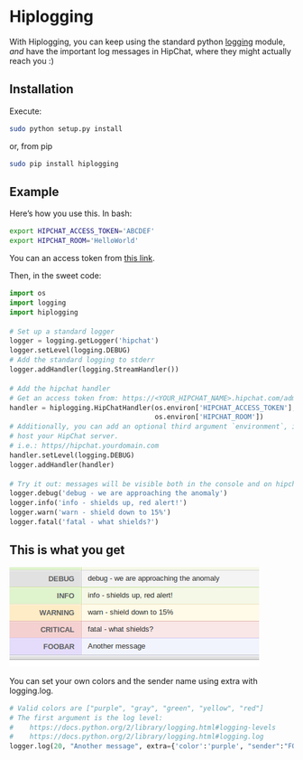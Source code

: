 Hiplogging
==========

With Hiplogging, you can keep using the standard python [logging](https://docs.python.org/2/library/logging.html) module, *and* have the important log messages in HipChat, where they might actually reach you :)


Installation
--------

Execute:

```bash
sudo python setup.py install
```

or, from pip
```bash
sudo pip install hiplogging
```


Example
--------

Here’s how you use this. In bash:
```bash
export HIPCHAT_ACCESS_TOKEN='ABCDEF'
export HIPCHAT_ROOM='HelloWorld'
```

You can an access token from [this link](https://<YOUR_HIPCHAT_NAME>.hipchat.com/admin/api).

Then, in the sweet code:

```python
import os
import logging
import hiplogging

# Set up a standard logger
logger = logging.getLogger('hipchat')
logger.setLevel(logging.DEBUG)
# Add the standard logging to stderr
logger.addHandler(logging.StreamHandler())

# Add the hipchat handler
# Get an access token from: https://<YOUR_HIPCHAT_NAME>.hipchat.com/admin/api
handler = hiplogging.HipChatHandler(os.environ['HIPCHAT_ACCESS_TOKEN'],
                                    os.environ['HIPCHAT_ROOM'])
# Additionally, you can add an optional third argument `environment`, if your
# host your HipChat server.
# i.e.: https//hipchat.yourdomain.com
handler.setLevel(logging.DEBUG)
logger.addHandler(handler)

# Try it out: messages will be visible both in the console and on hipchat.
logger.debug('debug - we are approaching the anomaly')
logger.info('info - shields up, red alert!')
logger.warn('warn - shield down to 15%')
logger.fatal('fatal - what shields?')
```

## This is what you get
![This is what you get](example.png)

 You can set your own colors and the sender name using extra with logging.log.
```python
# Valid colors are ["purple", "gray", "green", "yellow", "red"]
# The first argument is the log level:
#    https://docs.python.org/2/library/logging.html#logging-levels
#    https://docs.python.org/2/library/logging.html#logging.log
logger.log(20, "Another message", extra={'color':'purple', "sender":"FOOBAR"})
```
